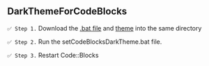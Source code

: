 ## DarkThemeForCodeBlocks

`✅ Step 1.` Download the [.bat file](https://github.com/a13xe/DarkThemeForCodeBlocks/releases/download/v1.0.0/setCodeBlocksDarkTheme.bat) and [theme](https://github.com/a13xe/DarkThemeForCodeBlocks/releases/download/v1.0.0/color_theme.conf) into the same directory

`✅ Step 2.` Run the setCodeBlocksDarkTheme.bat file.

`✅ Step 3.` Restart Code::Blocks
